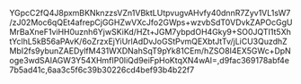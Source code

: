 YGpcC2fQ4J8pxmBKNknzzsVZn1VBktLUtpvugvAHvfy40dnnR7Zyv1VL1sW7/zJ02Moc6qQEt4afrepCjGGHZwVXcJfo2GWps+wzvbSdT0VDvkZAPOcGgUMrBaXneF1viHH0uznh6YjwSKiKd/HZt+JGM7ybpdOH4Gky9+SO0JQTI1t5XhtYclhL5kB56aPAvK/6oZrzxEjYiUrlAdDvJoGStPvmQEXbtJtTv/jLiCU3QuzdhZMbI2fs9ybunZAEDylfM431WXDNahSqT9pYk81CEm/hZSO8I4EX5GWc+DpNoge3wdSAIAGW3Y54XHmfIP0liQd9eiFpHoKtqXN4wAI=,d9fac369178abf4e7b5ad41c,6aa3c5f6c39b30226cd4bef93b4b22f7
